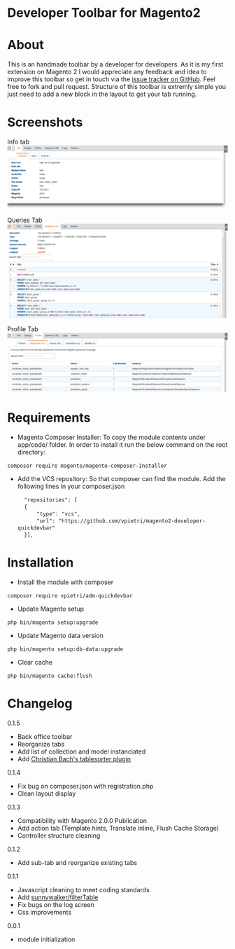 Developer Toolbar for Magento2
====================================

# About

This is an handmade toolbar by a developer for developers. As it is my first extension on Magento 2 I would appreciate any feedback and idea to improve this toolbar so get in touch via the [issue tracker on GitHub](https://github.com/vpietri/magento2-developer-quickdevbar/issues). 
Feel free to fork and pull request.
Structure of this toolbar is extremly simple you just need to add a new block in the layout to get your tab running. 

# Screenshots

Info tab
![](doc/images/qdb_screen_request.png)

Queries Tab
![](doc/images/qdb_screen_queries.png)

Profile Tab
![](doc/images/qdb_screen_dispatch.png)


# Requirements

- Magento Composer Installer: To copy the module contents under app/code/ folder.
In order to install it run the below command on the root directory:
```
composer require magento/magento-composer-installer
```

- Add the VCS repository: So that composer can find the module. Add the following lines in your composer.json

        "repositories": [
        {
            "type": "vcs",
            "url": "https://github.com/vpietri/magento2-developer-quickdevbar"
        }],


# Installation

- Install the module with composer
```
composer require vpietri/adm-quickdevbar
```

- Update Magento setup
```
php bin/magento setup:upgrade
```

- Update Magento data version
```
php bin/magento setup:db-data:upgrade
```

- Clear cache
```
php bin/magento cache:flush
```

# Changelog

0.1.5
* Back office toolbar
* Reorganize tabs
* Add list of collection and model instanciated
* Add [Christian Bach's tablesorter plugin](https://github.com/christianbach/tablesorter)

0.1.4
* Fix bug on composer.json with registration.php
* Clean layout display

0.1.3
* Compatibility with Magento 2.0.0 Publication
* Add action tab (Template hints, Translate inline, Flush Cache Storage)
* Controller structure cleaning 

0.1.2
* Add sub-tab and reorganize existing tabs

0.1.1
* Javascript cleaning to meet coding standards
* Add [sunnywalker/filterTable](https://github.com/sunnywalker/jQuery.FilterTable)
* Fix bugs on the log screen
* Css improvements

0.0.1
*  module initialization 
